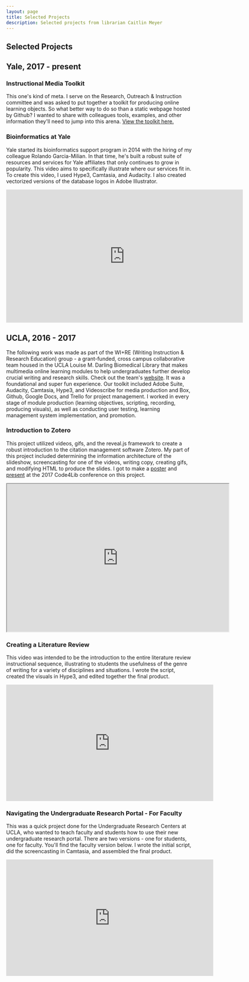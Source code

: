 ```yaml
---
layout: page
title: Selected Projects
description: Selected projects from librarian Caitlin Meyer
---
```


## Selected Projects
## Yale, 2017 - present

### Instructional Media Toolkit
This one's kind of meta. I serve on the Research, Outreach & Instruction committee and was asked to put together a toolkit for producing online learning objects. So what better way to do so than a static webpage hosted by Github? I wanted to share with colleagues tools, examples, and other information they'll need to jump into this arena. [View the toolkit here.](https://caitlinmeyer.github.io/instructional-media/)

### Bioinformatics at Yale 
Yale started its bioinformatics support program in 2014 with the hiring of my colleague Rolando Garcia-Milian. In that time, he's built a robust suite of resources and services for Yale affiliates that only continues to grow in popularity. This video aims to specifically illustrate where our services fit in. To create this video, I used Hype3, Camtasia, and Audacity. I also created vectorized versions of the database logos in Adobe Illustrator.

<div class="video-responsive"><iframe src="https://player.vimeo.com/video/238943541?title=0&byline=0&portrait=0" width="640" height="360" frameborder="0" webkitallowfullscreen mozallowfullscreen allowfullscreen></iframe></div>


## UCLA, 2016 - 2017

The following work was made as part of the WI+RE (Writing Instruction & Research Education) group - a grant-funded, cross campus collaborative team housed in the UCLA Louise M. Darling Biomedical Library that makes multimedia online learning modules to help undergraduates further develop crucial writing and research skills. Check out the team's [website](https://uclalibrary.github.io/research-tips/). It was a foundational and super fun experience. Our toolkit included Adobe Suite, Audacity, Camtasia, Hype3, and Videoscribe for media production and Box, Github, Google Docs, and Trello for project management. I worked in every stage of module production (learning objectives, scripting, recording, producing visuals), as well as conducting user testing, learning management system implementation, and promotion.

### Introduction to Zotero

This project utilized videos, gifs, and the reveal.js framework to create a robust introduction to the citation management software Zotero. My part of this project included determining the information architecture of the slideshow, screencasting for one of the videos, writing copy, creating gifs, and modifying HTML to produce the slides. I got to make a [poster](https://caitlinmeyer.github.io/docs/2017-code4lib.pdf) and [present](http://2017.code4lib.org/posters/Reimagining-the-slideshow-using-revealjs-to-create-Choose-Your-Own-Adventure-library-tutorials) at the 2017 Code4Lib conference on this project.

<div class="video-responsive">
<iframe src="https://uclalibrary.github.io/research-tips/embeds/zotero/" width="600px" height="400px"></iframe>
</div>

### Creating a Literature Review 

This video was intended to be the introduction to the entire literature review instructional sequence, illustrating to students the usefulness of the genre of writing for a variety of disciplines and situations.
I wrote the script, created the visuals in Hype3, and edited together the final product.

<div class="video-responsive">
<iframe width="560" height="315" src="https://www.youtube.com/embed/u-jg92ZjObg?rel=0" frameborder="0" allow="autoplay; encrypted-media" allowfullscreen></iframe></div>


### Navigating the Undergraduate Research Portal - For Faculty

This was a quick project done for the Undergraduate Research Centers at UCLA, who wanted to teach faculty and students how to use their new undergraduate research portal. There are two versions - one for students, one for faculty. You'll find the faculty version below. I wrote the initial script, did the screencasting in Camtasia, and assembled the final product.

<div class="video-responsive">
<iframe width="560" height="315" src="https://www.youtube.com/embed/tQYw68pQXOk?rel=0" frameborder="0" allow="autoplay; encrypted-media" allowfullscreen></iframe></div>
